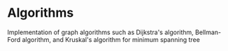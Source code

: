 # Algorithms
Implementation of graph algorithms such as Dijkstra's algorithm, Bellman-Ford algorithm, and Kruskal's algorithm for minimum spanning tree
